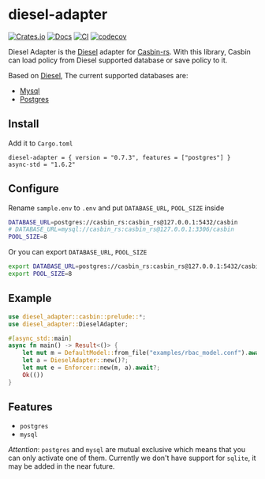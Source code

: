 # diesel-adapter

[![Crates.io](https://img.shields.io/crates/v/diesel-adapter.svg)](https://crates.io/crates/diesel-adapter)
[![Docs](https://docs.rs/diesel-adapter/badge.svg)](https://docs.rs/diesel-adapter)
[![CI](https://github.com/casbin-rs/diesel-adapter/workflows/CI/badge.svg)](https://github.com/casbin-rs/diesel-adapter/actions)
[![codecov](https://codecov.io/gh/casbin-rs/diesel-adapter/branch/master/graph/badge.svg)](https://codecov.io/gh/casbin-rs/diesel-adapter)

Diesel Adapter is the [Diesel](https://github.com/diesel-rs/diesel) adapter for [Casbin-rs](https://github.com/casbin/casbin-rs). With this library, Casbin can load policy from Diesel supported database or save policy to it.

Based on [Diesel](https://github.com/diesel-rs/diesel), The current supported databases are:

- [Mysql](https://www.mysql.com/)
- [Postgres](https://github.com/lib/pq)


## Install

Add it to `Cargo.toml`

```
diesel-adapter = { version = "0.7.3", features = ["postgres"] }
async-std = "1.6.2"
```

## Configure

Rename `sample.env` to `.env` and put `DATABASE_URL`, `POOL_SIZE` inside

```bash
DATABASE_URL=postgres://casbin_rs:casbin_rs@127.0.0.1:5432/casbin
# DATABASE_URL=mysql://casbin_rs:casbin_rs@127.0.0.1:3306/casbin
POOL_SIZE=8
```

Or you can export `DATABASE_URL`, `POOL_SIZE` 

```bash
export DATABASE_URL=postgres://casbin_rs:casbin_rs@127.0.0.1:5432/casbin
export POOL_SIZE=8
```


## Example

```rust
use diesel_adapter::casbin::prelude::*;
use diesel_adapter::DieselAdapter;

#[async_std::main]
async fn main() -> Result<()> {
    let mut m = DefaultModel::from_file("examples/rbac_model.conf").await?;
    let a = DieselAdapter::new()?;
    let mut e = Enforcer::new(m, a).await?;
    Ok(())
}
```

## Features

- `postgres`
- `mysql`

*Attention*: `postgres` and `mysql` are mutual exclusive which means that you can only activate one of them. Currently we don't have support for `sqlite`, it may be added in the near future.
